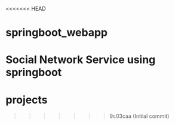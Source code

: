 <<<<<<< HEAD
# springboot_webapp
Social Network Service using springboot
=======
# projects
>>>>>>> 9c03caa (Initial commit)
